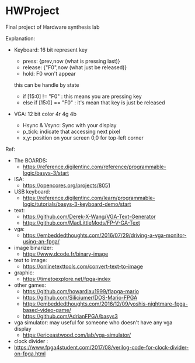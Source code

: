 # HWProject
Final project of Hardware synthesis lab

Explanation:
* Keyboard: 16 bit represent key
  * press: {prev,now (what is pressing last)}
  * release: {"F0",now (what just be released)}
  * hold: F0 won't appear

  this can be handle by state 
  * if [15:0] != "F0" : this means you are pressing key 
  * else if [15:0] == "F0" : it's mean that key is just be released

* VGA: 12 bit color 4r 4g 4b
  * Hsync & Vsync: Sync with your display
  * p_tick: indicate that accessing next pixel
  * x,y: position on your screen 0,0 for top-left corner
  
Ref:
* The BOARDS:
  * https://reference.digilentinc.com/reference/programmable-logic/basys-3/start
* ISA: 
  * https://opencores.org/projects/8051
* USB keyboard: 
  * https://reference.digilentinc.com/learn/programmable-logic/tutorials/basys-3-keyboard-demo/start
* text: 
  * https://github.com/Derek-X-Wang/VGA-Text-Generator
  * https://github.com/MadLittleMods/FP-V-GA-Text
* vga:
  * https://embeddedthoughts.com/2016/07/29/driving-a-vga-monitor-using-an-fpga/
* image binarizer:
  * https://www.dcode.fr/binary-image
* text to image:
  * https://onlinetexttools.com/convert-text-to-image
* graphic:
  * https://timetoexplore.net/fpga-index
* other games: 
  * https://github.com/howardlau1999/flapga-mario
  * https://github.com/Siliciumer/DOS-Mario-FPGA
  * https://embeddedthoughts.com/2016/12/09/yoshis-nightmare-fpga-based-video-game/
  * https://github.com/AdrianFPGA/basys3
* vga simulator: may useful for someone who doesn't have any vga display
  * https://ericeastwood.com/lab/vga-simulator/
* clock divider :
 * https://www.fpga4student.com/2017/08/verilog-code-for-clock-divider-on-fpga.html
